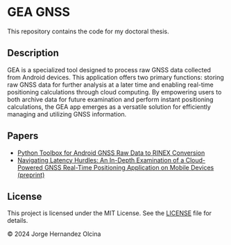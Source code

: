 # GEA GNSS

This repository contains the code for my doctoral thesis.

## Description

GEA is a specialized tool designed to process raw GNSS data collected from Android devices. This application offers two primary functions: storing raw GNSS data for further analysis at a later time and enabling real-time positioning calculations through cloud computing. By empowering users to both archive data for future examination and perform instant positioning calculations, the GEA app emerges as a versatile solution for efficiently managing and utilizing GNSS information.

## Papers

- [Python Toolbox for Android GNSS Raw Data to RINEX Conversion](https://link.springer.com/article/10.1007/s10291-024-01631-9)
- [Navigating Latency Hurdles: An In-Depth Examination of a Cloud-Powered GNSS Real-Time Positioning Application on Mobile Devices (preprint)](https://www.researchsquare.com/article/rs-4200024/v1)

## License

This project is licensed under the MIT License. See the [LICENSE](LICENSE) file for details.

© 2024 Jorge Hernandez Olcina
